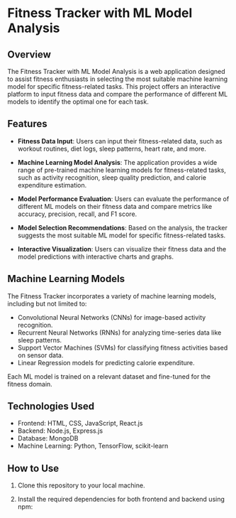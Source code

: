 # Fitness Tracker with ML Model Analysis

## Overview

The Fitness Tracker with ML Model Analysis is a web application designed to assist fitness enthusiasts in selecting the most suitable machine learning model for specific fitness-related tasks. This project offers an interactive platform to input fitness data and compare the performance of different ML models to identify the optimal one for each task.

## Features

- **Fitness Data Input**: Users can input their fitness-related data, such as workout routines, diet logs, sleep patterns, heart rate, and more.

- **Machine Learning Model Analysis**: The application provides a wide range of pre-trained machine learning models for fitness-related tasks, such as activity recognition, sleep quality prediction, and calorie expenditure estimation.

- **Model Performance Evaluation**: Users can evaluate the performance of different ML models on their fitness data and compare metrics like accuracy, precision, recall, and F1 score.

- **Model Selection Recommendations**: Based on the analysis, the tracker suggests the most suitable ML model for specific fitness-related tasks.

- **Interactive Visualization**: Users can visualize their fitness data and the model predictions with interactive charts and graphs.

## Machine Learning Models

The Fitness Tracker incorporates a variety of machine learning models, including but not limited to:

- Convolutional Neural Networks (CNNs) for image-based activity recognition.
- Recurrent Neural Networks (RNNs) for analyzing time-series data like sleep patterns.
- Support Vector Machines (SVMs) for classifying fitness activities based on sensor data.
- Linear Regression models for predicting calorie expenditure.

Each ML model is trained on a relevant dataset and fine-tuned for the fitness domain.

## Technologies Used

- Frontend: HTML, CSS, JavaScript, React.js
- Backend: Node.js, Express.js
- Database: MongoDB
- Machine Learning: Python, TensorFlow, scikit-learn

## How to Use

1. Clone this repository to your local machine.

2. Install the required dependencies for both frontend and backend using npm:

